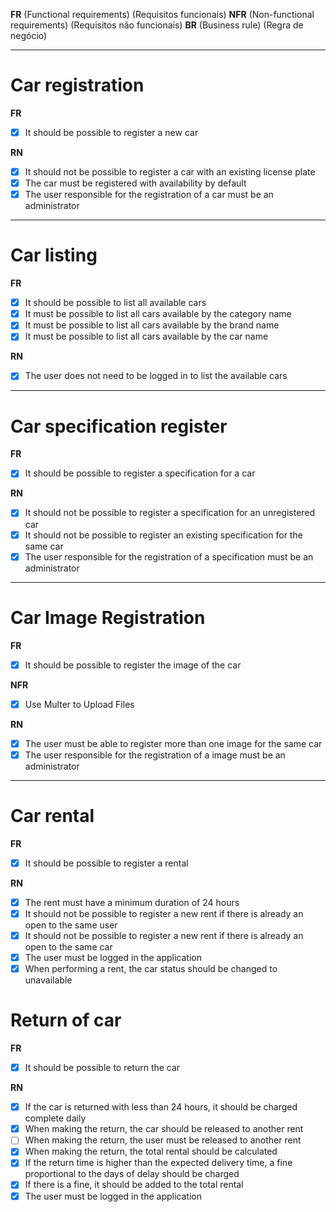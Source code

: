 **FR** (Functional requirements) (Requisitos funcionais)
**NFR** (Non-functional requirements) (Requisitos não funcionais)
**BR** (Business rule) (Regra de negócio)

---

# Car registration

**FR**

- [x] It should be possible to register a new car

**RN**

- [x] It should not be possible to register a car with an existing license plate
- [x] The car must be registered with availability by default
- [x] The user responsible for the registration of a car must be an administrator

---

# Car listing

**FR**

- [x] It should be possible to list all available cars
- [x] It must be possible to list all cars available by the category name
- [x] It must be possible to list all cars available by the brand name
- [x] It must be possible to list all cars available by the car name

**RN**

- [x] The user does not need to be logged in to list the available cars

---

# Car specification register

**FR**

- [x] It should be possible to register a specification for a car

**RN**

- [x] It should not be possible to register a specification for an unregistered car
- [x] It should not be possible to register an existing specification for the same car
- [x] The user responsible for the registration of a specification must be an administrator

---

# Car Image Registration

**FR**

- [x] It should be possible to register the image of the car

**NFR**

- [x] Use Multer to Upload Files

**RN**

- [x] The user must be able to register more than one image for the same car
- [x] The user responsible for the registration of a image must be an administrator

---

# Car rental

**FR**

- [x] It should be possible to register a rental

**RN**

- [x] The rent must have a minimum duration of 24 hours
- [x] It should not be possible to register a new rent if there is already an open to the same user
- [x] It should not be possible to register a new rent if there is already an open to the same car
- [x] The user must be logged in the application
- [x] When performing a rent, the car status should be changed to unavailable

# Return of car

**FR**

- [x] It should be possible to return the car

**RN**

- [x] If the car is returned with less than 24 hours, it should be charged complete daily
- [x] When making the return, the car should be released to another rent
- [ ] When making the return, the user must be released to another rent
- [x] When making the return, the total rental should be calculated
- [x] If the return time is higher than the expected delivery time, a fine proportional to the days of delay should be charged
- [x] If there is a fine, it should be added to the total rental
- [x] The user must be logged in the application
